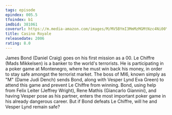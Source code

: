 ```yaml
---
tags: episode
epindex: 005.5
tfoindex: b1
imdbid: 381061
coverurl: https://m.media-amazon.com/images/M/MV5BYmI3MmMzMGMtNzc4Ni00YWQ4LWFkMDYtNjVlOWU3ZGZiNjY1XkEyXkFqcGdeQXVyNDQ2MTMzODA@._V1_SX202_CR0,0,202,300_.jpg
title: Casino Royale
releasedate: 2006
rating: 8.0
---
```


James Bond (Daniel Craig) goes on his first mission as a 00. Le Chiffre (Mads Mikkelsen) is a banker to the world's terrorists. He is participating in a poker game at Montenegro, where he must win back his money, in order to stay safe amongst the terrorist market. The boss of MI6, known simply as "M" (Dame Judi Dench) sends Bond, along with Vesper Lynd Eva Green) to attend this game and prevent Le Chiffre from winning. Bond, using help from Felix Leiter (Jeffrey Wright), Rene Mathis (Giancarlo Giannini), and having Vesper pose as his partner, enters the most important poker game in his already dangerous career. But if Bond defeats Le Chiffre, will he and Vesper Lynd remain safe?